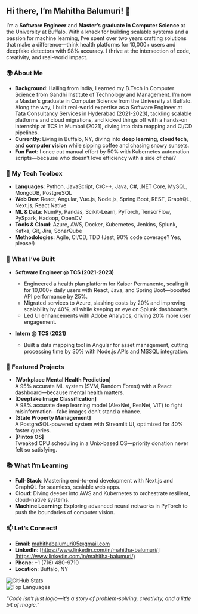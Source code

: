 ## Hi there, I’m Mahitha Balumuri! 👋

I’m a **Software Engineer** and **Master’s graduate in Computer Science** at the University at Buffalo. With a knack for building scalable systems and a passion for machine learning, I’ve spent over two years crafting solutions that make a difference—think health platforms for 10,000+ users and deepfake detectors with 98% accuracy. I thrive at the intersection of code, creativity, and real-world impact.

### 🌍 About Me
- **Background**: Hailing from India, I earned my B.Tech in Computer Science from Gandhi Institute of Technology and Management. I’m now a Master’s graduate in Computer Science from the 
  University at Buffalo. Along the way, I built real-world expertise as a Software Engineer at Tata Consultancy Services in Hyderabad (2021-2023), tackling scalable platforms and cloud 
   migrations, and kicked things off with a hands-on internship at TCS in Mumbai (2021), diving into data mapping and CI/CD pipelines.
- **Currently**: Living in Buffalo, NY, diving into **deep learning**, **cloud tech**, and **computer vision** while sipping coffee and chasing snowy sunsets.
- **Fun Fact**: I once cut manual effort by 50% with Kubernetes automation scripts—because who doesn’t love efficiency with a side of chai?

### 🔧 My Tech Toolbox
- **Languages**: Python, JavaScript, C/C++, Java, C#, .NET Core, MySQL, MongoDB, PostgreSQL
- **Web Dev**: React, Angular, Vue.js, Node.js, Spring Boot, REST, GraphQL, Next.js, React Native
- **ML & Data**: NumPy, Pandas, Scikit-Learn, PyTorch, TensorFlow, PySpark, Hadoop, OpenCV
- **Tools & Cloud**: Azure, AWS, Docker, Kubernetes, Jenkins, Splunk, Kafka, Git, Jira, SonarQube
- **Methodologies**: Agile, CI/CD, TDD (Jest, 90% code coverage? Yes, please!)

### 💼 What I’ve Built
- **Software Engineer @ TCS (2021-2023)**  
  - Engineered a health plan platform for Kaiser Permanente, scaling it for 10,000+ daily users with React, Java, and Spring Boot—boosted API performance by 25%.  
  - Migrated services to Azure, slashing costs by 20% and improving scalability by 40%, all while keeping an eye on Splunk dashboards.  
  - Led UI enhancements with Adobe Analytics, driving 20% more user engagement.

- **Intern @ TCS (2021)**  
  - Built a data mapping tool in Angular for asset management, cutting processing time by 30% with Node.js APIs and MSSQL integration.

### 🌟 Featured Projects
- **[Workplace Mental Health Prediction]**  
  A 95% accurate ML system (SVM, Random Forest) with a React dashboard—because mental health matters.  
- **[Deepfake Image Classification]**  
  A 98% accurate deep learning model (AlexNet, ResNet, ViT) to fight misinformation—fake images don’t stand a chance.  
- **[State Property Management]**  
  A PostgreSQL-powered system with Streamlit UI, optimized for 40% faster queries.  
- **[Pintos OS]**  
  Tweaked CPU scheduling in a Unix-based OS—priority donation never felt so satisfying.

### 📚 What I’m Learning
- **Full-Stack**: Mastering end-to-end development with Next.js and GraphQL for seamless, scalable web apps.  
- **Cloud**: Diving deeper into AWS and Kubernetes to orchestrate resilient, cloud-native systems.  
- **Machine Learning**: Exploring advanced neural networks in PyTorch to push the boundaries of computer vision.

### 📫 Let’s Connect!
- **Email**: [mahithabalumuri05@gmail.com](mailto:mahithabalumuri05@gmail.com)  
- **LinkedIn**: [https://www.linkedin.com/in/mahitha-balumuri/](https://www.linkedin.com/in/mahitha-balumuri/) 
- **Phone**: +1 (716) 480-9710  
- **Location**: Buffalo, NY

![GitHub Stats](https://github-readme-stats.vercel.app/api?username=mahitha3009&show_icons=true&theme=radical)  
![Top Languages](https://github-readme-stats.vercel.app/api/top-langs/?username=mahitha3009&layout=compact&theme=radical)

*“Code isn’t just logic—it’s a story of problem-solving, creativity, and a little bit of magic.”*
